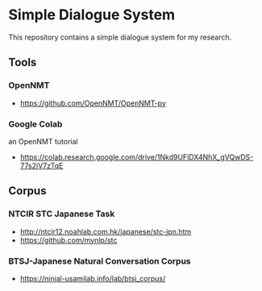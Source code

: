 # Simple Dialogue System

This repository contains a simple dialogue system for my research.

## Tools

### OpenNMT

- https://github.com/OpenNMT/OpenNMT-py

### Google Colab

an OpenNMT tutorial

- https://colab.research.google.com/drive/1Nkd9UFlDX4NhX_gVQwDS-77s2jV7zTqE

## Corpus

### NTCIR STC Japanese Task

- http://ntcir12.noahlab.com.hk/japanese/stc-jpn.htm
- https://github.com/mynlp/stc

### BTSJ-Japanese Natural Conversation Corpus

- https://ninjal-usamilab.info/lab/btsj_corpus/
